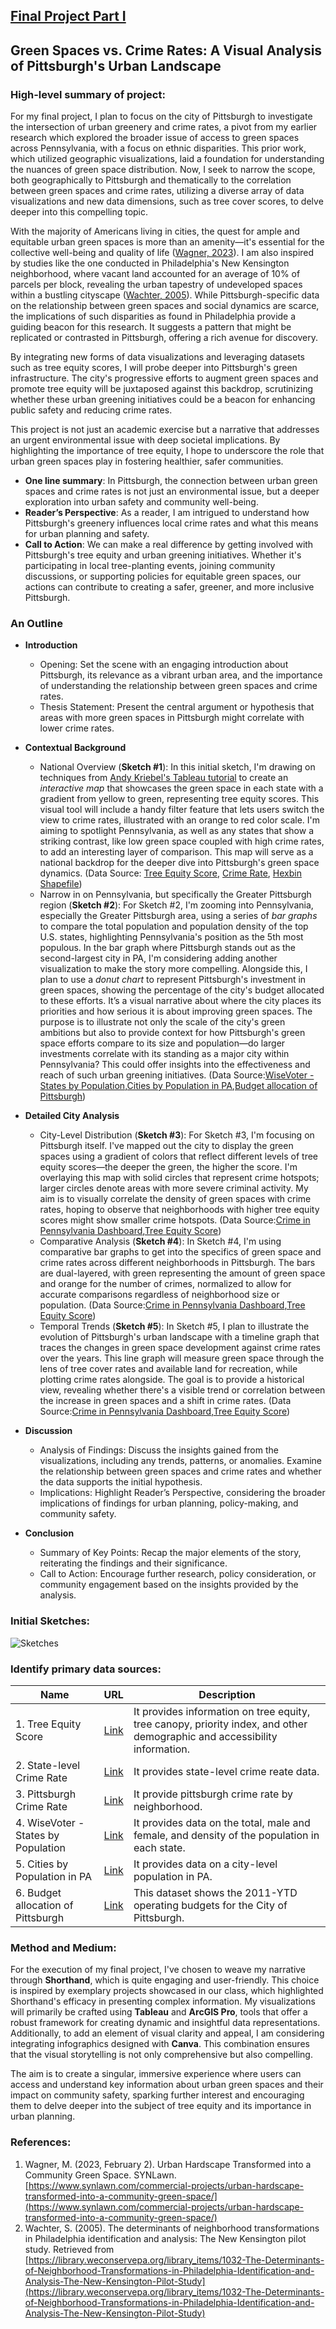 ## [Final Project Part I](README.md)

## Green Spaces vs. Crime Rates: A Visual Analysis of Pittsburgh's Urban Landscape

### High-level summary of project:

For my final project, I plan to focus on the city of Pittsburgh to investigate the intersection of urban greenery and crime rates, a pivot from my earlier research which explored the broader issue of access to green spaces across Pennsylvania, with a focus on ethnic disparities. This prior work, which utilized geographic visualizations, laid a foundation for understanding the nuances of green space distribution. Now, I seek to narrow the scope, both geographically to Pittsburgh and thematically to the correlation between green spaces and crime rates, utilizing a diverse array of data visualizations and new data dimensions, such as tree cover scores, to delve deeper into this compelling topic.

With the majority of Americans living in cities, the quest for ample and equitable urban green spaces is more than an amenity—it's essential for the collective well-being and quality of life ([Wagner, 2023](https://www.synlawn.com/commercial-projects/urban-hardscape-transformed-into-a-community-green-space/)). I am also inspired by studies like the one conducted in Philadelphia's New Kensington neighborhood, where vacant land accounted for an average of 10% of parcels per block, revealing the urban tapestry of undeveloped spaces within a bustling cityscape ([Wachter, 2005](https://library.weconservepa.org/library_items/1032-The-Determinants-of-Neighborhood-Transformations-in-Philadelphia-Identification-and-Analysis-The-New-Kensington-Pilot-Study)). While Pittsburgh-specific data on the relationship between green spaces and social dynamics are scarce, the implications of such disparities as found in Philadelphia provide a guiding beacon for this research. It suggests a pattern that might be replicated or contrasted in Pittsburgh, offering a rich avenue for discovery.

By integrating new forms of data visualizations and leveraging datasets such as tree equity scores, I will probe deeper into Pittsburgh's green infrastructure. The city's progressive efforts to augment green spaces and promote tree equity will be juxtaposed against this backdrop, scrutinizing whether these urban greening initiatives could be a beacon for enhancing public safety and reducing crime rates.

This project is not just an academic exercise but a narrative that addresses an urgent environmental issue with deep societal implications. By highlighting the importance of tree equity, I hope to underscore the role that urban green spaces play in fostering healthier, safer communities.

 - **One line summary**: In Pittsburgh, the connection between urban green spaces and crime rates is not just an environmental issue, but a deeper exploration into urban safety and community well-being.
 - **Reader’s Perspective**: As a reader, I am intrigued to understand how Pittsburgh's greenery influences local crime rates and what this means for urban planning and safety.
 - **Call to Action**: We can make a real difference by getting involved with Pittsburgh's tree equity and urban greening initiatives. Whether it's participating in local tree-planting events, joining community discussions, or supporting policies for equitable green spaces, our actions can contribute to creating a safer, greener, and more inclusive Pittsburgh.

### An Outline
- **Introduction**
  - Opening: Set the scene with an engaging introduction about Pittsburgh, its relevance as a vibrant urban area, and the importance of understanding the relationship between green spaces and crime rates.
  - Thesis Statement: Present the central argument or hypothesis that areas with more green spaces in Pittsburgh might correlate with lower crime rates.

- **Contextual Background**
  - National Overview (**Sketch #1**): In this initial sketch, I'm drawing on techniques from [Andy Kriebel's Tableau tutorial](https://www.youtube.com/watch?v=uBivjyfk0Sg) to create an *interactive map* that showcases the green space in each state with a gradient from yellow to green, representing tree equity scores. This visual tool will include a handy filter feature that lets users switch the view to crime rates, illustrated with an orange to red color scale. I'm aiming to spotlight Pennsylvania, as well as any states that show a striking contrast, like low green space coupled with high crime rates, to add an interesting layer of comparison. This map will serve as a national backdrop for the deeper dive into Pittsburgh's green space dynamics. (Data Source: [Tree Equity Score](https://www.treeequityscore.org/methodology#3.69/38.45/-100.76), [Crime Rate](https://worldpopulationreview.com/state-rankings/crime-rate-by-state), [Hexbin Shapefile](https://vizpainter.com/hex-map-spatial-file/))
  - Narrow in on Pennsylvania, but specifically the Greater Pittsburgh region (**Sketch #2**): For Sketch #2, I'm zooming into Pennsylvania, especially the Greater Pittsburgh area, using a series of *bar graphs* to compare the total population and population density of the top U.S. states, highlighting Pennsylvania's position as the 5th most populous. In the bar graph where Pittsburgh stands out as the second-largest city in PA, I'm considering adding another visualization to make the story more compelling. Alongside this, I plan to use a *donut chart* to represent Pittsburgh's investment in green spaces, showing the percentage of the city's budget allocated to these efforts. It’s a visual narrative about where the city places its priorities and how serious it is about improving green spaces. The purpose is to illustrate not only the scale of the city's green ambitions but also to provide context for how Pittsburgh's green space efforts compare to its size and population—do larger investments correlate with its standing as a major city within Pennsylvania? This could offer insights into the effectiveness and reach of such urban greening initiatives. (Data Source:[WiseVoter - States by Population](https://wisevoter.com/state-rankings/states-by-population/),[Cities by Population in PA](https://worldpopulationreview.com/states/cities/pennsylvania),[Budget allocation of Pittsburgh](https://data.wprdc.org/tr/dataset/city-pittsburgh-operating-budget))

- **Detailed City Analysis**
  - City-Level Distribution (**Sketch #3**): For Sketch #3, I'm focusing on Pittsburgh itself. I've mapped out the city to display the green spaces using a gradient of colors that reflect different levels of tree equity scores—the deeper the green, the higher the score. I'm overlaying this map with solid circles that represent crime hotspots; larger circles denote areas with more severe criminal activity. My aim is to visually correlate the density of green spaces with crime rates, hoping to observe that neighborhoods with higher tree equity scores might show smaller crime hotspots. (Data Source:[Crime in Pennsylvania Dashboard](https://www.ucr.pa.gov/PAUCRSPUBLIC/Home/Index),[Tree Equity Score](https://www.treeequityscore.org/methodology#3.69/38.45/-100.76))
  - Comparative Analysis (**Sketch #4**): In Sketch #4, I'm using comparative bar graphs to get into the specifics of green space and crime rates across different neighborhoods in Pittsburgh. The bars are dual-layered, with green representing the amount of green space and orange for the number of crimes, normalized to allow for accurate comparisons regardless of neighborhood size or population. (Data Source:[Crime in Pennsylvania Dashboard](https://www.ucr.pa.gov/PAUCRSPUBLIC/Home/Index),[Tree Equity Score](https://www.treeequityscore.org/methodology#3.69/38.45/-100.76))
  - Temporal Trends (**Sketch #5**): In Sketch #5, I plan to illustrate the evolution of Pittsburgh's urban landscape with a timeline graph that traces the changes in green space development against crime rates over the years. This line graph will measure green space through the lens of tree cover rates and available land for recreation, while plotting crime rates alongside. The goal is to provide a historical view, revealing whether there's a visible trend or correlation between the increase in green spaces and a shift in crime rates. (Data Source:[Crime in Pennsylvania Dashboard](https://www.ucr.pa.gov/PAUCRSPUBLIC/Home/Index),[Tree Equity Score](https://www.treeequityscore.org/methodology#3.69/38.45/-100.76))

- **Discussion**
  - Analysis of Findings: Discuss the insights gained from the visualizations, including any trends, patterns, or anomalies. Examine the relationship between green spaces and crime rates and whether the data supports the initial hypothesis.
  - Implications: Highlight Reader’s Perspective, considering the broader implications of findings for urban planning, policy-making, and community safety.

- **Conclusion**
  - Summary of Key Points: Recap the major elements of the story, reiterating the findings and their significance.
  - Call to Action: Encourage further research, policy consideration, or community engagement based on the insights provided by the analysis.

### Initial Sketches:
![Sketches](project_part1_sketches.jpg)

### Identify primary data sources:

| Name                                 | URL                                                                          | Description |
|--------------------------------------|------------------------------------------------------------------------------|-------------|
| 1. Tree Equity Score                 | [Link](https://www.treeequityscore.org/methodology#3.69/38.45/-100.76)       | It provides information on tree equity, tree canopy, priority index, and other demographic and accessibility information.             |
| 2. State-level Crime Rate            |  [Link](https://worldpopulationreview.com/state-rankings/crime-rate-by-state)|    It provides state-level crime reate data.         |
| 3. Pittsburgh Crime Rate             | [Link](https://www.ucr.pa.gov/PAUCRSPUBLIC/Home/Index)                       |   It provide pittsburgh crime rate by neighborhood.          |
| 4. WiseVoter - States by Population  | [Link](https://wisevoter.com/state-rankings/states-by-population/)           | It provides data on the total, male and female, and density of the population in each state.  |
| 5. Cities by Population in PA        | [Link](https://worldpopulationreview.com/states/cities/pennsylvania)         | It provides data on a city-level population in PA. |
| 6. Budget allocation of Pittsburgh   | [Link](https://data.wprdc.org/tr/dataset/city-pittsburgh-operating-budget)   | This dataset shows the 2011-YTD operating budgets for the City of Pittsburgh.  |

### Method and Medium:
For the execution of my final project, I've chosen to weave my narrative through **Shorthand**, which is quite engaging and user-friendly. This choice is inspired by exemplary projects showcased in our class, which highlighted Shorthand's efficacy in presenting complex information. My visualizations will primarily be crafted using **Tableau** and **ArcGIS Pro**, tools that offer a robust framework for creating dynamic and insightful data representations. Additionally, to add an element of visual clarity and appeal, I am considering integrating infographics designed with **Canva**. This combination ensures that the visual storytelling is not only comprehensive but also compelling.

The aim is to create a singular, immersive experience where users can access and understand key information about urban green spaces and their impact on community safety, sparking further interest and encouraging them to delve deeper into the subject of tree equity and its importance in urban planning.
### References:
1. Wagner, M. (2023, February 2). Urban Hardscape Transformed into a Community Green Space. SYNLawn. [https://www.synlawn.com/commercial-projects/urban-hardscape-transformed-into-a-community-green-space/](https://www.synlawn.com/commercial-projects/urban-hardscape-transformed-into-a-community-green-space/)
2. Wachter, S. (2005). The determinants of neighborhood transformations in Philadelphia identification and analysis: The New Kensington pilot study. Retrieved from [https://library.weconservepa.org/library_items/1032-The-Determinants-of-Neighborhood-Transformations-in-Philadelphia-Identification-and-Analysis-The-New-Kensington-Pilot-Study](https://library.weconservepa.org/library_items/1032-The-Determinants-of-Neighborhood-Transformations-in-Philadelphia-Identification-and-Analysis-The-New-Kensington-Pilot-Study)
